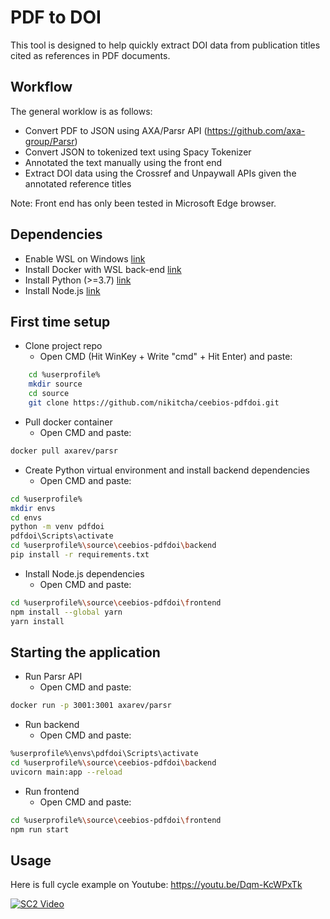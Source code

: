 # PDF to DOI
This tool is designed to help quickly extract DOI data from publication titles cited as references in PDF documents.

## Workflow
The general worklow is as follows:

- Convert PDF to JSON using AXA/Parsr API (https://github.com/axa-group/Parsr)
- Convert JSON to tokenized text using Spacy Tokenizer
- Annotated the text manually using the front end
- Extract DOI data using the Crossref and Unpaywall APIs given the annotated reference titles

Note: Front end has only been tested in Microsoft Edge browser.

## Dependencies
- Enable WSL on Windows [link](https://windowsloop.com/enable-wsl-windows-10-home/#:~:text=Steps%20to%20Enable%20WSL%20on%20Windows%2010%20Home,files%20and%20enables%20the%20feature.%20More%20items...%20)
- Install Docker with WSL back-end [link](https://docs.docker.com/desktop/windows/wsl/)
- Install Python (>=3.7) [link](https://www.python.org/downloads/windows/)
- Install Node.js [link](https://nodejs.org/en/download/)

## First time setup
- Clone project repo
    - Open CMD (Hit WinKey + Write "cmd" + Hit Enter) and paste:

```sh
    cd %userprofile%
    mkdir source
    cd source
    git clone https://github.com/nikitcha/ceebios-pdfdoi.git
```

- Pull docker container
    - Open CMD and paste:

```sh
docker pull axarev/parsr
```

- Create Python virtual environment and install backend dependencies
    - Open CMD and paste:
    
```sh
cd %userprofile%
mkdir envs
cd envs
python -m venv pdfdoi
pdfdoi\Scripts\activate
cd %userprofile%\source\ceebios-pdfdoi\backend
pip install -r requirements.txt
```

- Install Node.js dependencies
    - Open CMD and paste:
```sh
cd %userprofile%\source\ceebios-pdfdoi\frontend
npm install --global yarn
yarn install
```

## Starting the application
- Run Parsr API
    - Open CMD and paste:
    
```sh
docker run -p 3001:3001 axarev/parsr
```

- Run backend
    - Open CMD and paste:

```sh
%userprofile%\envs\pdfdoi\Scripts\activate
cd %userprofile%\source\ceebios-pdfdoi\backend
uvicorn main:app --reload
```

- Run frontend
    - Open CMD and paste:
```sh
cd %userprofile%\source\ceebios-pdfdoi\frontend
npm run start
```


## Usage

Here is full cycle example on Youtube: https://youtu.be/Dqm-KcWPxTk

[![SC2 Video](https://img.youtube.com/vi/Dqm-KcWPxTk/0.jpg)](http://www.youtube.com/watch?v=Dqm-KcWPxTk)
